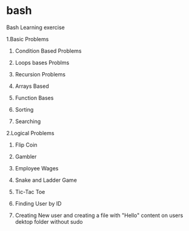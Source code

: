 # bash
Bash Learning exercise

1.Basic Problems

1. Condition Based Problems
	
2. Loops bases Problms

3. Recursion Problems

4. Arrays Based

5. Function Bases

6. Sorting

7. Searching

2.Logical Problems

1. Flip Coin

2. Gambler

3. Employee Wages

4. Snake and Ladder Game

5. Tic-Tac Toe

3. Finding User by ID

4. Creating New user and creating a file with "Hello" content on users dektop folder without sudo

